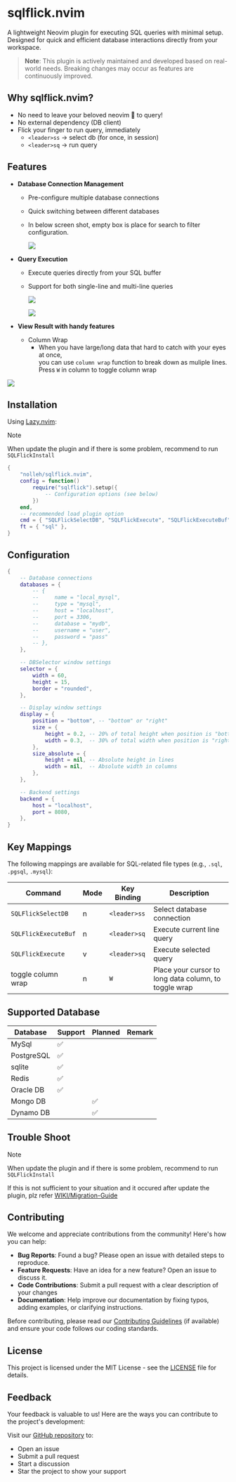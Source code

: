 # sqlflick.nvim

A lightweight Neovim plugin for executing SQL queries with minimal setup. Designed for quick and efficient database interactions directly from your workspace.

> **Note**: This plugin is actively maintained and developed based on real-world needs. Breaking changes may occur as features are continuously improved.

## Why sqlflick.nvim?

- No need to leave your beloved neovim 🥰 to query!
- No external dependency (DB client)
- Flick your finger to run query, immediately
  - `<leader>ss` -> select db (for once, in session)
  - `<leader>sq` -> run query

## Features

- **Database Connection Management**

  - Pre-configure multiple database connections
  - Quick switching between different databases
  - In below screen shot, empty box is place for search to filter configuration.

    ![](./docs/images/select-db.png)

- **Query Execution**

  - Execute queries directly from your SQL buffer
  - Support for both single-line and multi-line queries

    ![](./docs/images/run_query.png)

    ![](./docs/images/multiple_line_query.png)

- **View Result with handy features**

  - Column Wrap
    - When you have large/long data that hard to catch with your eyes at once,  
       you can use `column wrap` function to break down as muliple lines.  
       Press `W` in column to toggle column wrap

![](./docs/images/column_wrap.png)

## Installation

Using [Lazy.nvim](https://github.com/folke/lazy.nvim):

> [!NOTE]
> When update the plugin and if there is some problem, recommend to run `SQLFlickInstall`

```lua
{
    "nolleh/sqlflick.nvim",
    config = function()
        require("sqlflick").setup({
            -- Configuration options (see below)
        })
    end,
    -- recommended load plugin option
    cmd = { "SQLFlickSelectDB", "SQLFlickExecute", "SQLFlickExecuteBuf", "SQLFlickInstall", "SQLFlickRestart" },
    ft = { "sql" },
}
```

## Configuration

```lua
{
    -- Database connections
    databases = {
        -- {
        --     name = "local_mysql",
        --     type = "mysql",
        --     host = "localhost",
        --     port = 3306,
        --     database = "mydb",
        --     username = "user",
        --     password = "pass"
        -- },
    },

    -- DBSelector window settings
    selector = {
        width = 60,
        height = 15,
        border = "rounded",
    },

    -- Display window settings
    display = {
        position = "bottom", -- "bottom" or "right"
        size = {
            height = 0.2, -- 20% of total height when position is "bottom"
            width = 0.3,  -- 30% of total width when position is "right"
        },
        size_absolute = {
            height = nil, -- Absolute height in lines
            width = nil,  -- Absolute width in columns
        },
    },

    -- Backend settings
    backend = {
        host = "localhost",
        port = 8080,
    },
}
```

## Key Mappings

The following mappings are available for SQL-related file types (e.g., `.sql`, `.pgsql`, `.mysql`):

| Command              | Mode | Key Binding  | Description                                           |
| -------------------- | ---- | ------------ | ----------------------------------------------------- |
| `SQLFlickSelectDB`   | n    | `<leader>ss` | Select database connection                            |
| `SQLFlickExecuteBuf` | n    | `<leader>sq` | Execute current line query                            |
| `SQLFlickExecute`    | v    | `<leader>sq` | Execute selected query                                |
| toggle column wrap   | n    | `W`          | Place your cursor to long data column, to toggle wrap |

## Supported Database

| Database   | Support | Planned | Remark |
| ---------- | ------- | ------- | ------ |
| MySql      | ✅      |         |        |
| PostgreSQL | ✅      |         |        |
| sqlite     | ✅      |         |        |
| Redis      | ✅      |         |        |
| Oracle DB  | ✅      |         |        |
| Mongo DB   |         | ✅      |        |
| Dynamo DB  |         | ✅      |        |

## Trouble Shoot

> [!NOTE]
> When update the plugin and if there is some problem, recommend to run `SQLFlickInstall`

If this is not sufficient to your situation and it occured after update the plugin, plz refer [WIKI/Migration-Guide](https://github.com/nolleh/sqlflick.nvim/wiki/Migration-Guide)

## Contributing

We welcome and appreciate contributions from the community! Here's how you can help:

- **Bug Reports**: Found a bug? Please open an issue with detailed steps to reproduce.
- **Feature Requests**: Have an idea for a new feature? Open an issue to discuss it.
- **Code Contributions**: Submit a pull request with a clear description of your changes
- **Documentation**: Help improve our documentation by fixing typos, adding examples, or clarifying instructions.

Before contributing, please read our [Contributing Guidelines](CONTRIBUTING.md) (if available) and ensure your code follows our coding standards.

## License

This project is licensed under the MIT License - see the [LICENSE](LICENSE) file for details.

## Feedback

Your feedback is valuable to us! Here are the ways you can contribute to the project's development:

Visit our [GitHub repository](https://github.com/nolleh/sqlflick.nvim) to:

- Open an issue
- Submit a pull request
- Start a discussion
- Star the project to show your support
